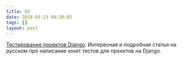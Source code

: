 ```yaml
---
title: 83
date: 2018-03-23 09:20:03
tags: []
layout: post
---
```


[Тестирование проектов Django](https://habrahabr.ru/post/122156/). Интересная и подробная статья на русском про написание юнит тестов для проектов на Django.
